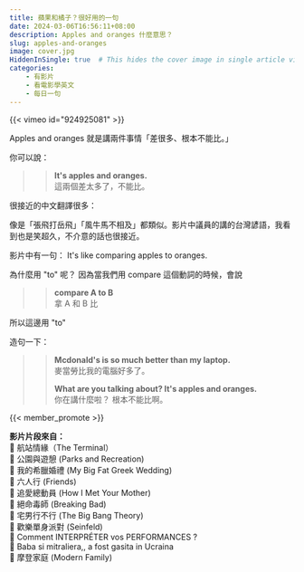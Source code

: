 ```yaml
---
title: 蘋果和橘子？很好用的一句
date: 2024-03-06T16:56:11+08:00
description: Apples and oranges 什麼意思？
slug: apples-and-oranges
image: cover.jpg
HiddenInSingle: true  # This hides the cover image in single article view
categories:
    - 有影片
    - 看電影學英文
    - 每日一句
---
```


{{< vimeo id="924925081" >}}

Apples and oranges 就是講兩件事情「差很多、根本不能比。」

你可以說：
>> **It's apples and oranges.**   
>> 這兩個差太多了，不能比。

很接近的中文翻譯很多：

像是「張飛打岳飛」「風牛馬不相及」都類似。影片中議員的講的台灣諺語，我看到也是笑超久，不介意的話也很接近。


影片中有一句： It's like comparing apples to oranges. 

為什麼用 "to" 呢？ 因為當我們用 compare 這個動詞的時候，會說 

>> **compare A to B**   
>> 拿 A 和 B 比

所以這邊用 "to"

造句一下：

>> **Mcdonald's is so much better than my laptop.**  
麥當勞比我的電腦好多了。 
>>
>> **What are you talking about? It's apples and oranges.**   
你在講什麼啦？ 根本不能比啊。


{{< member_promote >}}

**影片片段來自：**   
🎥 航站情緣（The Terminal）  
🎥 公園與遊憩 (Parks and Recreation)  
🎥 我的希臘婚禮 (My Big Fat Greek Wedding)  
🎥 六人行 (Friends)  
🎥 追愛總動員 (How I Met Your Mother)  
🎥 絕命毒師 (Breaking Bad)  
🎥 宅男行不行 (The Big Bang Theory)    
🎥 歡樂單身派對 (Seinfeld)  
🎥 Comment INTERPRÉTER vos PERFORMANCES ?  
🎥 Baba si mitraliera,, a fost gasita in Ucraina   
🎥 摩登家庭 (Modern Family)  

